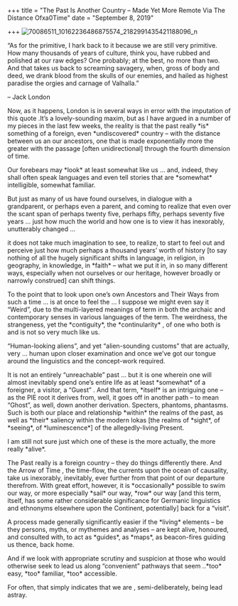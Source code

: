 +++
title = "The Past Is Another Country – Made Yet More Remote Via The Distance Ofxa0Time"
date = "September 8, 2019"

+++
![70086511_10162236486875574_2182991435421188096_n](https://aryaakasha.files.wordpress.com/2019/09/70086511_10162236486875574_2182991435421188096_n.jpg?w=676)

“As for the primitive, I hark back to it because we are still very
primitive. How many thousands of years of culture, think you, have
rubbed and polished at our raw edges? One probably; at the best, no more
than two. And that takes us back to screaming savagery, when, gross of
body and deed, we drank blood from the skulls of our enemies, and hailed
as highest paradise the orgies and carnage of Valhalla.”

– Jack London

Now, as it happens, London is in several ways in error with the
imputation of this quote .It’s a lovely-sounding maxim, but as I have
argued in a number of my pieces in the last few weeks, the reality is
that the past really \*is\* something of a foreign, even
\*undiscovered\* country – with the distance between us an our
ancestors, one that is made exponentially more the greater with the
passage \[often unidirectional\] through the fourth dimension of time.

Our forebears may \*look\* at least somewhat like us … and, indeed, they
shall often speak languages and even tell stories that are \*somewhat\*
intelligible, somewhat familiar.

But just as many of us have found ourselves, in dialogue with a
grandparent, or perhaps even a parent, and coming to realize that even
over the scant span of perhaps twenty five, perhaps fifty, perhaps
seventy five years … just how much the world and how one is to view it
has inexorably, unutterably changed …

it does not take much imagination to see, to realize, to start to feel
out and perceive just how much perhaps a thousand years’ worth of
history \[to say nothing of all the hugely significant shifts in
language, in religion, in geography, in knowledge, in \*faith\* – what
we put it in, in so many different ways, especially when not ourselves
or our heritage, however broadly or narrowly construed\] can shift
things.

To the point that to look upon one’s own Ancestors and Their Ways from
such a time … is at once to feel the … I suppose we might even say it
“Weird”, due to the multi-layered meanings of term in both the archaic
and contemporary senses in various languages of the term. The weirdness,
the strangeness, yet the \*contiguity\*, the \*continularity\* , of one
who both is and is not so very much like us.

“Human-looking aliens”, and yet “alien-sounding customs” that are
actually, very … human upon closer examination and once we’ve got our
tongue around the linguistics and the concept-work required.

It is not an entirely “unreachable” past … but it is one wherein one
will almost inevitably spend one’s entire life as at least \*somewhat\*
of a foreigner, a visitor, a “Guest” . And that term, \*itself\* is an
intriguing one – as the PIE root it derives from, well, it goes off in
another path – to mean “Ghost”, as well, down another derivation.
Specters, phantoms, phantasms. Such is both our place and relationship
\*within\* the realms of the past, as well as \*their\* saliency within
the modern lokas \[the realms of \*sight\*, of \*seeing\*, of
\*luminescence\*\] of the allegedly-living Present.

I am still not sure just which one of these is the more actually, the
more really \*alive\*.

The Past really is a foreign country – they do things differently there.
And the Arrow of Time , the time-flow, the currents upon the ocean of
causality, take us inexorably, inevitably, ever further from that point
of our departure therefrom. With great effort, however, it is
\*occasionally\* possible to swim our way, or more especially \*sail\*
our way, \*row\* our way \[and this term, itself, has some rather
considerable significance for Germanic linguistics and ethnonyms
elsewhere upon the Continent, potentially\] back for a “visit”.

A process made generally significantly easier if the \*living\* elements
– be they persons, myths, or mythemes and analyses – are kept alive,
honoured, and consulted with, to act as \*guides\*, as \*maps\*, as
beacon-fires guiding us thence, back home.

And if we look with appropriate scrutiny and suspicion at those who
would otherwise seek to lead us along “convenient” pathways that seem
..\*too\* easy, \*too\* familiar, \*too\* accessible.

For often, that simply indicates that we are , semi-deliberately, being
lead astray.
